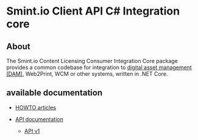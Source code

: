 Smint.io Client API C# Integration core
=======================================

About
-----

The Smint.io Content Licensing Consumer Integration Core package provides a
common codebase for integration to
[digital asset management (DAM)](https://en.wikipedia.org/wiki/Digital_asset_management),
Web2Print, WCM or other systems, written in .NET Core.


available documentation
------------------------

- [HOWTO articles](articles/)
- [API documentation](../api/)

    - [API v1](../api/v1/)

